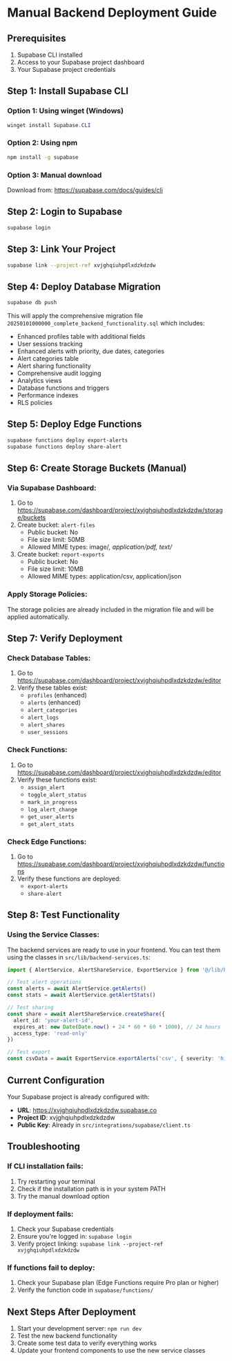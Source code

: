 # Manual Backend Deployment Guide

## Prerequisites
1. Supabase CLI installed
2. Access to your Supabase project dashboard
3. Your Supabase project credentials

## Step 1: Install Supabase CLI

### Option 1: Using winget (Windows)
```powershell
winget install Supabase.CLI
```

### Option 2: Using npm
```bash
npm install -g supabase
```

### Option 3: Manual download
Download from: https://supabase.com/docs/guides/cli

## Step 2: Login to Supabase
```bash
supabase login
```

## Step 3: Link Your Project
```bash
supabase link --project-ref xvjghqiuhpdlxdzkdzdw
```

## Step 4: Deploy Database Migration
```bash
supabase db push
```

This will apply the comprehensive migration file `20250101000000_complete_backend_functionality.sql` which includes:
- Enhanced profiles table with additional fields
- User sessions tracking
- Enhanced alerts with priority, due dates, categories
- Alert categories table
- Alert sharing functionality
- Comprehensive audit logging
- Analytics views
- Database functions and triggers
- Performance indexes
- RLS policies

## Step 5: Deploy Edge Functions
```bash
supabase functions deploy export-alerts
supabase functions deploy share-alert
```

## Step 6: Create Storage Buckets (Manual)

### Via Supabase Dashboard:
1. Go to https://supabase.com/dashboard/project/xvjghqiuhpdlxdzkdzdw/storage/buckets
2. Create bucket: `alert-files`
   - Public bucket: No
   - File size limit: 50MB
   - Allowed MIME types: image/*, application/pdf, text/*
3. Create bucket: `report-exports`
   - Public bucket: No
   - File size limit: 10MB
   - Allowed MIME types: application/csv, application/json

### Apply Storage Policies:
The storage policies are already included in the migration file and will be applied automatically.

## Step 7: Verify Deployment

### Check Database Tables:
1. Go to https://supabase.com/dashboard/project/xvjghqiuhpdlxdzkdzdw/editor
2. Verify these tables exist:
   - `profiles` (enhanced)
   - `alerts` (enhanced)
   - `alert_categories`
   - `alert_logs`
   - `alert_shares`
   - `user_sessions`

### Check Functions:
1. Go to https://supabase.com/dashboard/project/xvjghqiuhpdlxdzkdzdw/editor
2. Verify these functions exist:
   - `assign_alert`
   - `toggle_alert_status`
   - `mark_in_progress`
   - `log_alert_change`
   - `get_user_alerts`
   - `get_alert_stats`

### Check Edge Functions:
1. Go to https://supabase.com/dashboard/project/xvjghqiuhpdlxdzkdzdw/functions
2. Verify these functions are deployed:
   - `export-alerts`
   - `share-alert`

## Step 8: Test Functionality

### Using the Service Classes:
The backend services are ready to use in your frontend. You can test them using the classes in `src/lib/backend-services.ts`:

```typescript
import { AlertService, AlertShareService, ExportService } from '@/lib/backend-services'

// Test alert operations
const alerts = await AlertService.getAlerts()
const stats = await AlertService.getAlertStats()

// Test sharing
const share = await AlertShareService.createShare({
  alert_id: 'your-alert-id',
  expires_at: new Date(Date.now() + 24 * 60 * 60 * 1000), // 24 hours
  access_type: 'read-only'
})

// Test export
const csvData = await ExportService.exportAlerts('csv', { severity: 'high' })
```

## Current Configuration

Your Supabase project is already configured with:
- **URL**: https://xvjghqiuhpdlxdzkdzdw.supabase.co
- **Project ID**: xvjghqiuhpdlxdzkdzdw
- **Public Key**: Already in `src/integrations/supabase/client.ts`

## Troubleshooting

### If CLI installation fails:
1. Try restarting your terminal
2. Check if the installation path is in your system PATH
3. Try the manual download option

### If deployment fails:
1. Check your Supabase credentials
2. Ensure you're logged in: `supabase login`
3. Verify project linking: `supabase link --project-ref xvjghqiuhpdlxdzkdzdw`

### If functions fail to deploy:
1. Check your Supabase plan (Edge Functions require Pro plan or higher)
2. Verify the function code in `supabase/functions/`

## Next Steps After Deployment

1. Start your development server: `npm run dev`
2. Test the new backend functionality
3. Create some test data to verify everything works
4. Update your frontend components to use the new service classes 